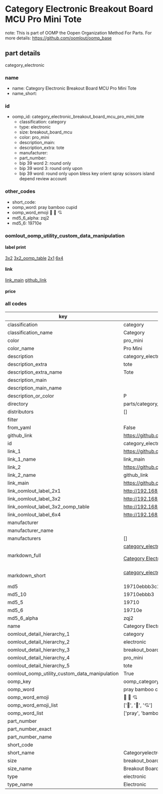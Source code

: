 # Category Electronic Breakout Board MCU Pro Mini Tote  

note: This is part of OOMP the Oopen Organization Method For Parts. For more details: https://github.com/oomlout/oomp_base

##  part details



category_electronic

### name
* name: Category Electronic Breakout Board MCU Pro Mini Tote
* name_short: 
### id
* oomp_id: category_electronic_breakout_board_mcu_pro_mini_tote
  * classification: category
  * type: electronic
  * size: breakout_board_mcu
  * color: pro_mini
  * description_main: 
  * description_extra: tote
  * manufacturer: 
  * part_number: 
  * bip 39 word 2: round only
  * bip 39 word 3: round only upon
  * bip 39 word: round only upon bless key orient spray scissors island depend review account

### other_codes
* short_code: 
* oomp_word: pray bamboo cupid
* oomp_word_emoji :pray: :bamboo: :cupid:
* md5_6_alpha: zqj2
* md5_6: 19710e






### oomlout_oomp_utility_custom_data_manipulation
#### label print
[3x2](http://192.168.1.245:1112/?label=oomp%20zqj2)
[3x2_oomp_table](http://192.168.1.107:1112/?label=oomp%20zqj2)
[2x1](http://192.168.1.242:1112/?label=oomp%20zqj2)
[6x4](http://192.168.1.55:1112/?label=oomp%20zqj2)    

#### link

[link_main](https://github.com/oomlout/oomlout_oomp_current_version_messy/tree/main/parts/category_electronic_breakout_board_mcu_pro_mini_tote) [github_link](https://github.com/oomlout/oomlout_oomp_part_src/tree/main/parts/category_electronic_breakout_board_mcu_pro_mini_tote)                             

#### price







### all codes 
| key | value |  
| --- | --- |  
| classification | category |  
| classification_name | Category |  
| color | pro_mini |  
| color_name | Pro Mini |  
| description | category_electronic |  
| description_extra | tote |  
| description_extra_name | Tote |  
| description_main |  |  
| description_main_name |  |  
| description_or_color | P  |  
| directory | parts/category_electronic_breakout_board_mcu_pro_mini_tote |  
| distributors | [] |  
| filter |  |  
| from_yaml | False |  
| github_link | https://github.com/oomlout/oomlout_oomp_part_src/tree/main/parts/category_electronic_breakout_board_mcu_pro_mini_tote |  
| id | category_electronic_breakout_board_mcu_pro_mini_tote |  
| link_1 | https://github.com/oomlout/oomlout_oomp_current_version_messy/tree/main/parts/category_electronic_breakout_board_mcu_pro_mini_tote |  
| link_1_name | link_main |  
| link_2 | https://github.com/oomlout/oomlout_oomp_part_src/tree/main/parts/category_electronic_breakout_board_mcu_pro_mini_tote |  
| link_2_name | github_link |  
| link_main | https://github.com/oomlout/oomlout_oomp_current_version_messy/tree/main/parts/category_electronic_breakout_board_mcu_pro_mini_tote |  
| link_oomlout_label_2x1 | http://192.168.1.242:1112/?label=oomp%20zqj2 |  
| link_oomlout_label_3x2 | http://192.168.1.245:1112/?label=oomp%20zqj2 |  
| link_oomlout_label_3x2_oomp_table | http://192.168.1.107:1112/?label=oomp%20zqj2 |  
| link_oomlout_label_6x4 | http://192.168.1.55:1112/?label=oomp%20zqj2 |  
| manufacturer |  |  
| manufacturer_name |  |  
| manufacturers | [] |  
| markdown_full | [category_electronic_breakout_board_mcu_pro_mini_tote](https://github.com/oomlout/oomlout_oomp_current_version_messy/tree/main/parts/category_electronic_breakout_board_mcu_pro_mini_tote)<br>[](https://github.com/oomlout/oomlout_oomp_current_version_messy/tree/main/parts/category_electronic_breakout_board_mcu_pro_mini_tote)<br>[Category Electronic Breakout Board Mcu Pro Mini Tote](https://github.com/oomlout/oomlout_oomp_current_version_messy/tree/main/parts/category_electronic_breakout_board_mcu_pro_mini_tote)<br><br> |  
| markdown_short | [category_electronic_breakout_board_mcu_pro_mini_tote](https://github.com/oomlout/oomlout_oomp_current_version_messy/tree/main/parts/category_electronic_breakout_board_mcu_pro_mini_tote)<br><br> |  
| md5 | 19710ebbb3c11a5e723d017bdde6c5e3 |  
| md5_10 | 19710ebbb3 |  
| md5_5 | 19710 |  
| md5_6 | 19710e |  
| md5_6_alpha | zqj2 |  
| name | Category Electronic Breakout Board MCU Pro Mini Tote |  
| oomlout_detail_hierarchy_1 | category |  
| oomlout_detail_hierarchy_2 | electronic |  
| oomlout_detail_hierarchy_3 | breakout_board_mcu |  
| oomlout_detail_hierarchy_4 | pro_mini |  
| oomlout_detail_hierarchy_5 | tote |  
| oomlout_oomp_utility_custom_data_manipulation | True |  
| oomp_key | oomp_category_electronic_breakout_board_mcu_pro_mini_tote |  
| oomp_word | pray bamboo cupid |  
| oomp_word_emoji | :pray: :bamboo: :cupid: |  
| oomp_word_emoji_list | [':pray:', ':bamboo:', ':cupid:'] |  
| oomp_word_list | ['pray', 'bamboo', 'cupid'] |  
| part_number |  |  
| part_number_exact |  |  
| part_number_name |  |  
| short_code |  |  
| short_name | Categoryelectronic |  
| size | breakout_board_mcu |  
| size_name | Breakout Board MCU |  
| type | electronic |  
| type_name | Electronic |  
